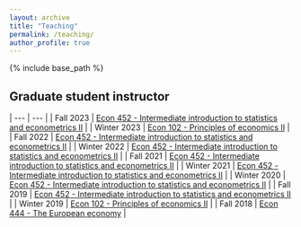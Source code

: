 ```yaml
---
layout: archive
title: "Teaching"
permalink: /teaching/
author_profile: true
---
```


{% include base_path %}

## Graduate student instructor

| --- | --- |
| Fall 2023 | [Econ 452 - Intermediate introduction to statistics and econometrics II][452_course_guide_7] |
| Winter 2023 | [Econ 102 - Principles of economics II][102_course_guide_2] |
| Fall 2022 | [Econ 452 - Intermediate introduction to statistics and econometrics II][452_course_guide_6] |
| Winter 2022 | [Econ 452 - Intermediate introduction to statistics and econometrics II][452_course_guide_5] |
| Fall 2021 | [Econ 452 - Intermediate introduction to statistics and econometrics II][452_course_guide_4] |
| Winter 2021 | [Econ 452 - Intermediate introduction to statistics and econometrics II][452_course_guide_3] |
| Winter 2020 | [Econ 452 - Intermediate introduction to statistics and econometrics II][452_course_guide_2] |
| Fall 2019 | [Econ 452 - Intermediate introduction to statistics and econometrics II][452_course_guide_1] |
| Winter 2019 | [Econ 102 - Principles of economics II][102_course_guide_1] |
| Fall 2018 | [Econ 444 - The European economy][444_course_guide] |

[teaching_statement]: ../files/teaching_statement.pdf
[102_course_guide_1]: https://www.lsa.umich.edu/cg/cg_detail.aspx?content=2220ECON102200&termArray=w_19_2220
[102_course_guide_2]: https://www.lsa.umich.edu/cg/cg_detail.aspx?content=2420ECON102100&termArray=w_23_2420
[444_course_guide]: http://www.lsa.umich.edu/cg/cg_detail.aspx?content=2210ECON444001&termArray=f_18_2210
[452_course_guide_1]: https://www.lsa.umich.edu/cg/cg_detail.aspx?content=2260ECON452001&termArray=f_19_2260
[452_course_guide_2]: https://www.lsa.umich.edu/cg/cg_detail.aspx?content=2270ECON452001&termArray=w_20_2270
[452_course_guide_3]: https://www.lsa.umich.edu/cg/cg_detail.aspx?content=2320ECON452001&termArray=w_21_2320
[452_course_guide_4]: https://www.lsa.umich.edu/cg/cg_detail.aspx?content=2360ECON452001&termArray=f_21_2360
[452_course_guide_5]: https://www.lsa.umich.edu/cg/cg_detail.aspx?content=2370ECON452001&termArray=w_22_2370
[452_course_guide_6]: https://www.lsa.umich.edu/cg/cg_detail.aspx?content=2410ECON452001&termArray=f_22_2410
[452_course_guide_7]: https://www.lsa.umich.edu/cg/cg_detail.aspx?content=2460ECON452001&termArray=f_23_2460